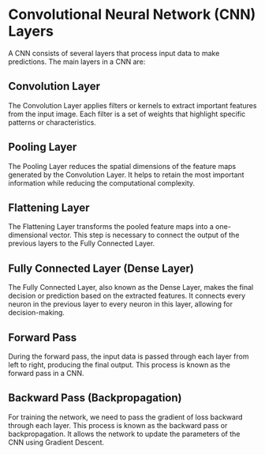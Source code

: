 # Convolutional Neural Network (CNN) Layers

A CNN consists of several layers that process input data to make predictions. The main layers in a CNN are:

## Convolution Layer
The Convolution Layer applies filters or kernels to extract important features from the input image. Each filter is a set of weights that highlight specific patterns or characteristics.

## Pooling Layer
The Pooling Layer reduces the spatial dimensions of the feature maps generated by the Convolution Layer. It helps to retain the most important information while reducing the computational complexity.

## Flattening Layer
The Flattening Layer transforms the pooled feature maps into a one-dimensional vector. This step is necessary to connect the output of the previous layers to the Fully Connected Layer.

## Fully Connected Layer (Dense Layer)
The Fully Connected Layer, also known as the Dense Layer, makes the final decision or prediction based on the extracted features. It connects every neuron in the previous layer to every neuron in this layer, allowing for decision-making.

## Forward Pass
During the forward pass, the input data is passed through each layer from left to right, producing the final output. This process is known as the forward pass in a CNN.

## Backward Pass (Backpropagation)
For training the network, we need to pass the gradient of loss backward through each layer. This process is known as the backward pass or backpropagation. It allows the network to update the parameters of the CNN using Gradient Descent.

